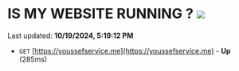 # IS MY WEBSITE RUNNING ? [![](https://img.shields.io/static/v1?label=Sponsor&message=%E2%9D%A4&logo=GitHub&color=%23fe8e86)](https://github.com/sponsors/Youssef-Lehmam)

Last updated: **10/19/2024, 5:19:12 PM**

- `GET` [https://youssefservice.me](https://youssefservice.me) - **Up** (285ms)

